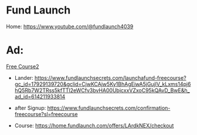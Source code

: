 # Fund Launch
Home: https://www.youtube.com/@fundlaunch4039

# Ad:
[Free Course2](https://youtu.be/kvG1p-SR70E)
- Lander: https://www.fundlaunchsecrets.com/launchafund-freecourse?gc_id=17929139720&gclid=CjwKCAjw5Ky1BhAgEiwA5jGujlV_kLxms14pj6hQ5Rb7W2TRss5kfTTI2eWCfv3bvHA00UbjcxxVZxoC95kQAvD_BwE&h_ad_id=614211933814

- after Signup: https://www.fundlaunchsecrets.com/confirmation-freecourse?sl=freecourse

- Course: https://home.fundlaunch.com/offers/LArdkNEX/checkout
